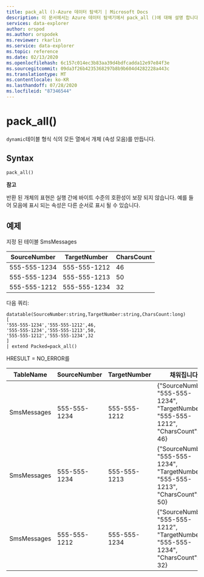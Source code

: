 ```yaml
---
title: pack_all ()-Azure 데이터 탐색기 | Microsoft Docs
description: 이 문서에서는 Azure 데이터 탐색기에서 pack_all ()에 대해 설명 합니다.
services: data-explorer
author: orspod
ms.author: orspodek
ms.reviewer: rkarlin
ms.service: data-explorer
ms.topic: reference
ms.date: 02/13/2020
ms.openlocfilehash: 6c157c014ec3b83aa39d4bdfcadda12e97e84f3e
ms.sourcegitcommit: 09da3f26b4235368297b8b9b604d4282228a443c
ms.translationtype: MT
ms.contentlocale: ko-KR
ms.lasthandoff: 07/28/2020
ms.locfileid: "87346544"
---
```

# <a name="pack_all"></a>pack_all()

`dynamic`테이블 형식 식의 모든 열에서 개체 (속성 모음)를 만듭니다.

## <a name="syntax"></a>Syntax

`pack_all()`

**참고**

반환 된 개체의 표현은 실행 간에 바이트 수준의 호환성이 보장 되지 않습니다. 예를 들어 모음에 표시 되는 속성은 다른 순서로 표시 될 수 있습니다.

## <a name="examples"></a>예제

지정 된 테이블 SmsMessages 

|SourceNumber |TargetNumber| CharsCount
|---|---|---
|555-555-1234 |555-555-1212 | 46 
|555-555-1234 |555-555-1213 | 50 
|555-555-1212 |555-555-1234 | 32 

다음 쿼리:

<!-- csl: https://help.kusto.windows.net/Samples -->
```kusto
datatable(SourceNumber:string,TargetNumber:string,CharsCount:long)
[
'555-555-1234','555-555-1212',46,
'555-555-1234','555-555-1213',50,
'555-555-1212','555-555-1234',32
]
| extend Packed=pack_all()
```
HRESULT = NO_ERROR를

|TableName |SourceNumber |TargetNumber | 채워집니다
|---|---|---|---
|SmsMessages|555-555-1234 |555-555-1212 | {"SourceNumber": "555-555-1234", "TargetNumber": "555-555-1212", "CharsCount": 46}
|SmsMessages|555-555-1234 |555-555-1213 | {"SourceNumber": "555-555-1234", "TargetNumber": "555-555-1213", "CharsCount": 50}
|SmsMessages|555-555-1212 |555-555-1234 | {"SourceNumber": "555-555-1212", "TargetNumber": "555-555-1234", "CharsCount": 32}
